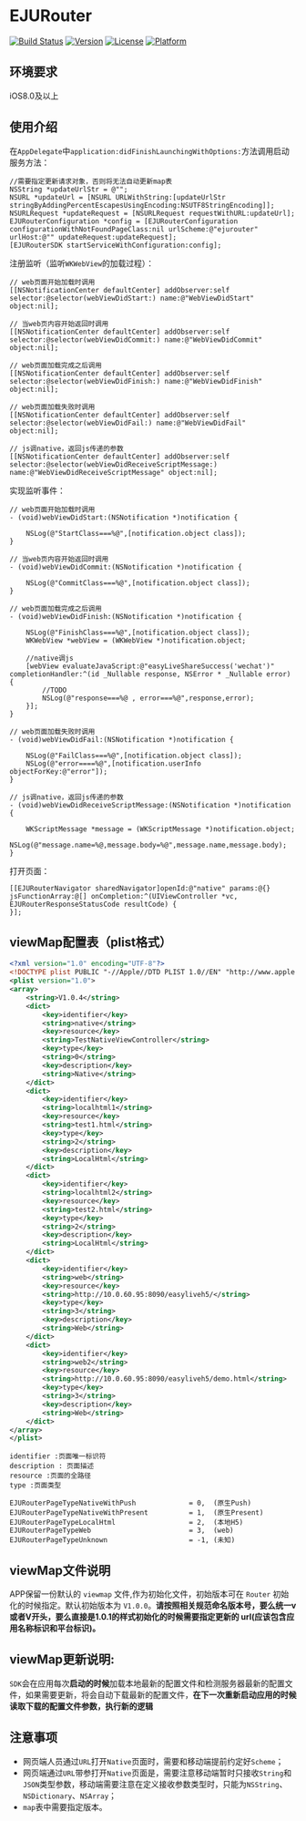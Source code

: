 # EJURouter

[![Build Status](https://travis-ci.org/eju-front/router-iOS.svg?branch=master)](https://travis-ci.org/eju-front/router-iOS)
[![Version](https://img.shields.io/cocoapods/v/EJURouterSDK.svg?style=flat)](http://cocoapods.org/pods/EJURouterSDK)
[![License](https://img.shields.io/cocoapods/l/EJURouterSDK.svg?style=flat)](http://cocoapods.org/pods/EJURouterSDK)
[![Platform](https://img.shields.io/cocoapods/p/EJURouterSDK.svg?style=flat)](http://cocoapods.org/pods/EJURouterSDK)

## 环境要求
iOS8.0及以上

## 使用介绍

在`AppDelegate`中`application:didFinishLaunchingWithOptions:`方法调用启动服务方法：

~~~obj	
//需要指定更新请求对象，否则将无法自动更新map表
NSString *updateUrlStr = @"";
NSURL *updateUrl = [NSURL URLWithString:[updateUrlStr stringByAddingPercentEscapesUsingEncoding:NSUTF8StringEncoding]];
NSURLRequest *updateRequest = [NSURLRequest requestWithURL:updateUrl];
EJURouterConfiguration *config = [EJURouterConfiguration configurationWithNotFoundPageClass:nil urlScheme:@"ejurouter" urlHost:@"" updateRequest:updateRequest];
[EJURouterSDK startServiceWithConfiguration:config];
~~~

注册监听（监听`WKWebView`的加载过程）：

~~~obj
// web页面开始加载时调用
[[NSNotificationCenter defaultCenter] addObserver:self selector:@selector(webViewDidStart:) name:@"WebViewDidStart" object:nil];

// 当web页内容开始返回时调用
[[NSNotificationCenter defaultCenter] addObserver:self selector:@selector(webViewDidCommit:) name:@"WebViewDidCommit" object:nil];

// web页面加载完成之后调用
[[NSNotificationCenter defaultCenter] addObserver:self selector:@selector(webViewDidFinish:) name:@"WebViewDidFinish" object:nil];

// web页面加载失败时调用
[[NSNotificationCenter defaultCenter] addObserver:self selector:@selector(webViewDidFail:) name:@"WebViewDidFail" object:nil];

// js调native，返回js传递的参数
[[NSNotificationCenter defaultCenter] addObserver:self selector:@selector(webViewDidReceiveScriptMessage:) name:@"WebViewDidReceiveScriptMessage" object:nil];
~~~

实现监听事件：

~~~obj
// web页面开始加载时调用
- (void)webViewDidStart:(NSNotification *)notification {
    
    NSLog(@"StartClass===%@",[notification.object class]);
}

// 当web页内容开始返回时调用
- (void)webViewDidCommit:(NSNotification *)notification {
    
    NSLog(@"CommitClass===%@",[notification.object class]);
}

// web页面加载完成之后调用
- (void)webViewDidFinish:(NSNotification *)notification {
    
    NSLog(@"FinishClass===%@",[notification.object class]);
    WKWebView *webView = (WKWebView *)notification.object;
    
    //native调js
    [webView evaluateJavaScript:@"easyLiveShareSuccess('wechat')" completionHandler:^(id _Nullable response, NSError * _Nullable error) {
        //TODO
        NSLog(@"response===%@ , error===%@",response,error);
    }];
}

// web页面加载失败时调用
- (void)webViewDidFail:(NSNotification *)notification {
    
    NSLog(@"FailClass===%@",[notification.object class]);
    NSLog(@"error====%@",[notification.userInfo objectForKey:@"error"]);
}

// js调native，返回js传递的参数
- (void)webViewDidReceiveScriptMessage:(NSNotification *)notification {
    
    WKScriptMessage *message = (WKScriptMessage *)notification.object;
    NSLog(@"message.name=%@,message.body=%@",message.name,message.body);
}
~~~

打开页面：

~~~obj
[[EJURouterNavigator sharedNavigator]openId:@"native" params:@{} jsFunctionArray:@[] onCompletion:^(UIViewController *vc, EJURouterResponseStatusCode resultCode) {
}];
~~~

## viewMap配置表（plist格式）
~~~xml
<?xml version="1.0" encoding="UTF-8"?>
<!DOCTYPE plist PUBLIC "-//Apple//DTD PLIST 1.0//EN" "http://www.apple.com/DTDs/PropertyList-1.0.dtd">
<plist version="1.0">
<array>
	<string>V1.0.4</string>
	<dict>
		<key>identifier</key>
		<string>native</string>
		<key>resource</key>
		<string>TestNativeViewController</string>
		<key>type</key>
		<string>0</string>
		<key>description</key>
		<string>Native</string>
	</dict>
	<dict>
		<key>identifier</key>
		<string>localhtml1</string>
		<key>resource</key>
		<string>test1.html</string>
		<key>type</key>
		<string>2</string>
		<key>description</key>
		<string>LocalHtml</string>
	</dict>
	<dict>
		<key>identifier</key>
		<string>localhtml2</string>
		<key>resource</key>
		<string>test2.html</string>
		<key>type</key>
		<string>2</string>
		<key>description</key>
		<string>LocalHtml</string>
	</dict>
	<dict>
		<key>identifier</key>
		<string>web</string>
		<key>resource</key>
		<string>http://10.0.60.95:8090/easyliveh5/</string>
		<key>type</key>
		<string>3</string>
		<key>description</key>
		<string>Web</string>
	</dict>
	<dict>
		<key>identifier</key>
		<string>web2</string>
		<key>resource</key>
		<string>http://10.0.60.95:8090/easyliveh5/demo.html</string>
		<key>type</key>
		<string>3</string>
		<key>description</key>
		<string>Web</string>
	</dict>
</array>
</plist>
~~~
```
identifier :页面唯一标识符
description : 页面描述
resource :页面的全路径
type :页面类型
```
```
EJURouterPageTypeNativeWithPush             = 0,  (原生Push)
EJURouterPageTypeNativeWithPresent          = 1,  (原生Present)
EJURouterPageTypeLocalHtml                  = 2,  (本地H5)
EJURouterPageTypeWeb                        = 3,  (web)
EJURouterPageTypeUnknown                    = -1, (未知)
```

## viewMap文件说明
APP保留一份默认的 ```viewmap``` 文件,作为初始化文件，初始版本可在 ```Router``` 初始化的时候指定。默认初始版本为 <code>V1.0.0</code>。<strong>请按照相关规范命名版本号，要么统一v或者V开头，要么直接是1.0.1的样式初始化的时候需要指定更新的 url(应该包含应用名称标识和平台标识)。</strong>

## viewMap更新说明:
`SDK`会在应用每次<strong>启动的时候</strong>加载本地最新的配置文件和检测服务器最新的配置文件，如果需要更新，将会自动下载最新的配置文件，<strong>在下一次重新启动应用的时候读取下载的配置文件参数，执行新的逻辑</strong>

## 注意事项
* 网页端人员通过`URL`打开`Native`页面时，需要和移动端提前约定好`Scheme`；
* 网页端通过`URL`带参打开`Native`页面是，需要注意移动端暂时只接收`String`和`JSON`类型参数，移动端需要注意在定义接收参数类型时，只能为`NSString`、`NSDictionary`、`NSArray`；
* `map`表中需要指定版本。
